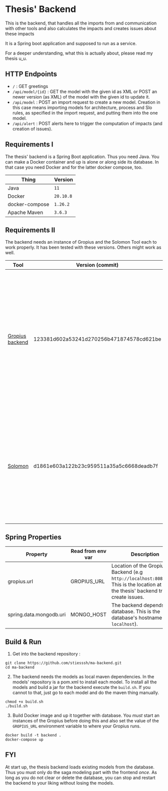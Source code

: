 # Thesis' Backend
This is the backend, that handles all the imports from and communication with other tools and also calculates the impacts and creates issues about these impacts

It is a Spring boot application and supposed to run as a service.

For a deeper understanding, what this is actually about, please read my thesis u_u.

## HTTP Endpoints 

* `/` : GET greetings
* `/api/model/{id}` : GET the model with the given id as XML or POST an newer version (as XML) of the model with the given id to update it.
* `/api/model` : POST an import request to create a new model. Creation in this case means importing models for architecture, process and Slo rules, as specified in the import request, and putting them into the one model. 
* `/api/alert` : POST alerts here to trigger the computation of impacts (and creation of issues). 

## Requirements I

The thesis' backend is a Spring Boot application. 
Thus you need Java. 
You can make a Docker container and up is alone or along side its database. 
In that case you need Docker and for the latter docker compose, too.

Thing           | Version   
----------------|-----------
Java            | `11`
Docker          | `20.10.8`
docker-compose  | `1.26.2`
Apache Maven    | `3.6.3`


## Requirements II
The backend needs an instance of Gropius and the Solomon Tool each to work properly. 
It has been tested with these versions. 
Others might work as well.

Tool            | Version (commit)  | Purpose
----------------|-------------------|--------------------------------------
[Gropius backend](https://github.com/ccims/ccims-backend-gql) | 123381d602a53241d270256b471874578cd621be | Cross-component issue management tool. For us, it provides the architecture and manages the issues we create. If there is not yet any architecture you must add one yourself. When adding a new architecture, it might be recommendable to also run the [Gropius frontend](https://github.com/ccims/ccims-frontend).
[Solomon](https://github.com/ccims/solomon) | d1861e603a122b23c959511a35a5c6668deadb7f | Sla management tool. For us, it provides the slo rules. If there are not yet any Slo rules, you must add them yourself. When adding new Slo rules, it might be recommendable to also run the front end. Otherwise, the back end is sufficient.


## Spring Properties

Property    | Read from env var | Description
------------|-------------------|----------------
gropius.url | GROPIUS_URL       | Location of the Gropius Backend (e.g `http://localhost:8080/api`). This is the location at which the thesis' backend tries to create issues. 
spring.data.mongodb.uri | MONGO_HOST | The backend depends on a database. This is the database's hostname (e.g. `localhost`).


## Build & Run

1. Get into the backend repository : 
```
git clone https://github.com/stiesssh/ma-backend.git
cd ma-backend
```
2. The backend needs the models as local maven dependencies. 
In the models' repository is a pom.xml to install each model. 
To install all the models and build a jar for the backend execute the `build.sh`.
If you cannot to that, just go to each model and do the maven thing manually. 
```
chmod +x build.sh
./build.sh
```

3. Build Docker image and up it together with database. You *must* start an instances of the Gropius before doing this and also set the value of the `GROPIUS_URL` environment variable to where your Gropius runs. 
```
docker build -t backend .
docker-compose up 
```

## FYI
At start up, the thesis backend loads existing models from the database. 
Thus you must only do the saga modeling part with the frontend *once*. 
As long as you do not clear or delete the database, you can stop and restart the backend to your liking without losing the models. 